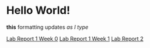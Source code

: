 # Hello World!

**this** formatting updates _as I type_

[Lab Report 1 Week 0](https://sara0112.github.io/cse15l-lab-reports/lab-report-1-week-0.html)
[Lab Report 1 Week 1](https://sara0112.github.io/cse15l-lab-reports/lab-report-1-week-1.html)
[Lab Report 2](https://sara0112.github.io/cse15l-lab-reports/lab-report-2.html)